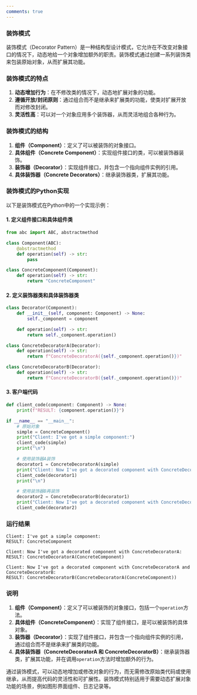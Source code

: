 ```yaml
---
comments: true
---
```


### 装饰模式

装饰模式（Decorator Pattern）是一种结构型设计模式，它允许在不改变对象接口的情况下，动态地给一个对象增加额外的职责。装饰模式通过创建一系列装饰类来包装原始对象，从而扩展其功能。

### 装饰模式的特点

1. **动态增加行为**：在不修改类的情况下，动态地扩展对象的功能。
2. **遵循开放/封闭原则**：通过组合而不是继承来扩展类的功能，使类对扩展开放而对修改封闭。
3. **灵活性高**：可以对一个对象应用多个装饰器，从而灵活地组合各种行为。

### 装饰模式的结构

1. **组件（Component）**：定义了可以被装饰的对象接口。
2. **具体组件（Concrete Component）**：实现组件接口的类，可以被装饰器装饰。
3. **装饰器（Decorator）**：实现组件接口，并包含一个指向组件实例的引用。
4. **具体装饰器（Concrete Decorators）**：继承装饰器类，扩展其功能。

### 装饰模式的Python实现

以下是装饰模式在Python中的一个实现示例：

#### 1. 定义组件接口和具体组件类

```python
from abc import ABC, abstractmethod

class Component(ABC):
    @abstractmethod
    def operation(self) -> str:
        pass

class ConcreteComponent(Component):
    def operation(self) -> str:
        return "ConcreteComponent"
```

#### 2. 定义装饰器类和具体装饰器类

```python
class Decorator(Component):
    def __init__(self, component: Component) -> None:
        self._component = component

    def operation(self) -> str:
        return self._component.operation()

class ConcreteDecoratorA(Decorator):
    def operation(self) -> str:
        return f"ConcreteDecoratorA({self._component.operation()})"

class ConcreteDecoratorB(Decorator):
    def operation(self) -> str:
        return f"ConcreteDecoratorB({self._component.operation()})"
```

#### 3. 客户端代码

```python
def client_code(component: Component) -> None:
    print(f"RESULT: {component.operation()}")

if __name__ == "__main__":
    # 原始对象
    simple = ConcreteComponent()
    print("Client: I've got a simple component:")
    client_code(simple)
    print("\n")

    # 使用装饰器A装饰
    decorator1 = ConcreteDecoratorA(simple)
    print("Client: Now I've got a decorated component with ConcreteDecoratorA:")
    client_code(decorator1)
    print("\n")

    # 使用装饰器B再装饰
    decorator2 = ConcreteDecoratorB(decorator1)
    print("Client: Now I've got a decorated component with ConcreteDecoratorA and ConcreteDecoratorB:")
    client_code(decorator2)
```

### 运行结果

```plaintext
Client: I've got a simple component:
RESULT: ConcreteComponent

Client: Now I've got a decorated component with ConcreteDecoratorA:
RESULT: ConcreteDecoratorA(ConcreteComponent)

Client: Now I've got a decorated component with ConcreteDecoratorA and ConcreteDecoratorB:
RESULT: ConcreteDecoratorB(ConcreteDecoratorA(ConcreteComponent))
```

### 说明

1. **组件（Component）**：定义了可以被装饰的对象接口，包括一个`operation`方法。
2. **具体组件（ConcreteComponent）**：实现了组件接口，是可以被装饰的具体对象。
3. **装饰器（Decorator）**：实现了组件接口，并包含一个指向组件实例的引用，通过组合而不是继承来扩展类的功能。
4. **具体装饰器（ConcreteDecoratorA 和 ConcreteDecoratorB）**：继承装饰器类，扩展其功能，并在调用`operation`方法时增加额外的行为。

通过装饰模式，可以动态地增加或修改对象的行为，而无需修改原始类代码或使用继承，从而提高代码的灵活性和可扩展性。装饰模式特别适用于需要动态扩展对象功能的场景，例如图形界面组件、日志记录等。